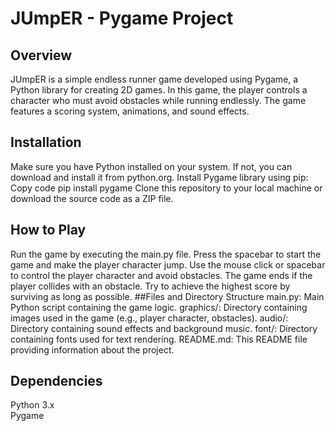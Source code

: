 # JUmpER - Pygame Project
## Overview
JUmpER is a simple endless runner game developed using Pygame, a Python library for creating 2D games. In this game, the player controls a character who must avoid obstacles while running endlessly. The game features a scoring system, animations, and sound effects.

## Installation
Make sure you have Python installed on your system. If not, you can download and install it from python.org.
Install Pygame library using pip:
Copy code
pip install pygame
Clone this repository to your local machine or download the source code as a ZIP file.
## How to Play
Run the game by executing the main.py file.
Press the spacebar to start the game and make the player character jump.
Use the mouse click or spacebar to control the player character and avoid obstacles.
The game ends if the player collides with an obstacle.
Try to achieve the highest score by surviving as long as possible.
##Files and Directory Structure
main.py: Main Python script containing the game logic.
graphics/: Directory containing images used in the game (e.g., player character, obstacles).
audio/: Directory containing sound effects and background music.
font/: Directory containing fonts used for text rendering.
README.md: This README file providing information about the project.
## Dependencies
Python 3.x \
Pygame
